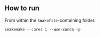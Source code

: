 ## How to run

From within the `Snakefile`-containing folder.

```
snakemake --cores 1 --use-conda -p
```
